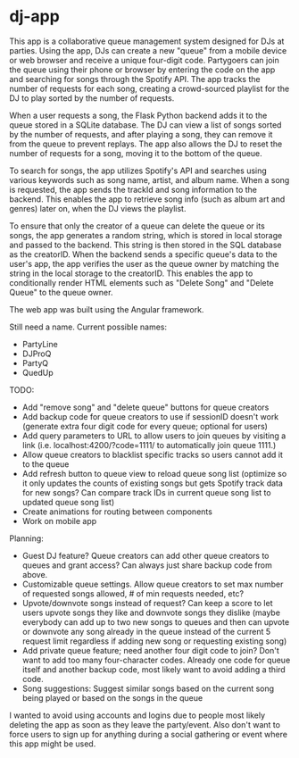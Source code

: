 # dj-app

This app is a collaborative queue management system designed for DJs at parties. Using the app, DJs can create a new "queue" from a mobile device or web browser and receive a unique four-digit code. Partygoers can join the queue using their phone or browser by entering the code on the app and searching for songs through the Spotify API. The app tracks the number of requests for each song, creating a crowd-sourced playlist for the DJ to play sorted by the number of requests.

When a user requests a song, the Flask Python backend adds it to the queue stored in a SQLite database. The DJ can view a list of songs sorted by the number of requests, and after playing a song, they can remove it from the queue to prevent replays. The app also allows the DJ to reset the number of requests for a song, moving it to the bottom of the queue.

To search for songs, the app utilizes Spotify's API and searches using various keywords such as song name, artist, and album name. When a song is requested, the app sends the trackId and song information to the backend. This enables the app to retrieve song info (such as album art and genres) later on, when the DJ views the playlist.

To ensure that only the creator of a queue can delete the queue or its songs, the app generates a random string, which is stored in local storage and passed to the backend. This string is then stored in the SQL database as the creatorID. When the backend sends a specific queue's data to the user's app, the app verifies the user as the queue owner by matching the string in the local storage to the creatorID. This enables the app to conditionally render HTML elements such as "Delete Song" and "Delete Queue" to the queue owner.

The web app was built using the Angular framework.

Still need a name. Current possible names:

* PartyLine
* DJProQ
* PartyQ
* QuedUp

TODO:

* Add "remove song" and "delete queue" buttons for queue creators
* Add backup code for queue creators to use if sessionID doesn't work (generate extra four digit code for every queue; optional for users)
* Add query parameters to URL to allow users to join queues by visiting a link (i.e. localhost:4200/?code=1111/ to automatically join queue 1111.)
* Allow queue creators to blacklist specific tracks so users cannot add it to the queue
* Add refresh button to queue view to reload queue song list (optimize so it only updates the counts of existing songs but gets Spotify track data for new songs? Can compare track IDs in current queue song list to updated queue song list)
* Create animations for routing between components
* Work on mobile app

Planning:

* Guest DJ feature? Queue creators can add other queue creators to queues and grant access? Can always just share backup code from above.
* Customizable queue settings. Allow queue creators to set max number of requested songs allowed, # of min requests needed, etc?
* Upvote/downvote songs instead of request? Can keep a score to let users upvote songs they like and downvote songs they dislike (maybe everybody can add up to two new songs to queues and then can upvote or downvote any song already in the queue instead of the current 5 request limit regardless if adding new song or requesting existing song)
* Add private queue feature; need another four digit code to join? Don't want to add too many four-character codes. Already one code for queue itself and another backup code, most likely want to avoid adding a third code.
* Song suggestions: Suggest similar songs based on the current song being played or based on the songs in the queue

I wanted to avoid using accounts and logins due to people most likely deleting the app as soon as they leave the party/event. Also don't want to force users to sign up for anything during a social gathering or event where this app might be used.
